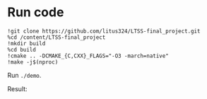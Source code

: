 # Run code

```shell
!git clone https://github.com/litus324/LTSS-final_project.git
%cd /content/LTSS-final_project
!mkdir build
%cd build
!cmake .. -DCMAKE_{C,CXX}_FLAGS="-O3 -march=native"
!make -j$(nproc)
```

Run `./demo`.

Result: 

